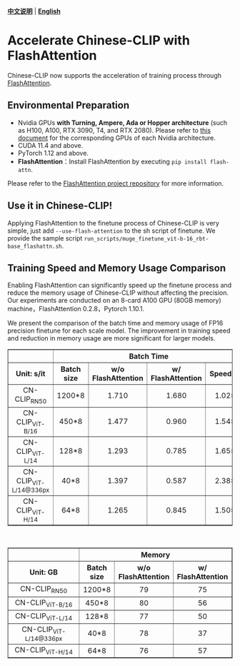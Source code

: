[**中文说明**](flash_attention.md) | [**English**](flash_attention_En.md)

# Accelerate Chinese-CLIP with FlashAttention

Chinese-CLIP now supports the acceleration of training process through [FlashAttention](https://github.com/HazyResearch/flash-attention).

## Environmental Preparation

+ Nvidia GPUs **with Turning, Ampere, Ada or Hopper architecture** (such as H100, A100, RTX 3090, T4, and RTX 2080). Please refer to [this document](https://en.wikipedia.org/wiki/CUDA#GPUs_supported) for the corresponding GPUs of each Nvidia architecture.
+ CUDA 11.4 and above.
+ PyTorch 1.12 and above.
+ **FlashAttention**：Install FlashAttention by executing `pip install flash-attn`.

Please refer to the [FlashAttention project repository](https://github.com/HazyResearch/flash-attention) for more information.

## Use it in Chinese-CLIP!

Applying FlashAttention to the finetune process of Chinese-CLIP is very simple, just add `--use-flash-attention` to the sh script of finetune. We provide the sample script `run_scripts/muge_finetune_vit-b-16_rbt-base_flashattn.sh`.


## Training Speed and Memory Usage Comparison

Enabling FlashAttention can significantly speed up the finetune process and reduce the memory usage of Chinese-CLIP without affecting the precision. Our experiments are conducted on an 8-card A100 GPU (80GB memory) machine，FlashAttention 0.2.8，Pytorch 1.10.1.

We present the comparison of the batch time and memory usage of FP16 precision finetune for each scale model. The improvement in training speed and reduction in memory usage are more significant for larger models.

<table border="1" width="120%">
    <tr align="center">
        <th></th><th colspan="4">Batch Time</th>
    </tr>
    <th>Unit: s/it</th><th>Batch size</th><th>w/o FlashAttention</th><th>w/ FlashAttention</th><th>Speedup</th>
    </tr>
    <tr align="center">
        <td width="120%">CN-CLIP<sub>RN50</sub></td><td>1200*8</td><td>1.710</td><td>1.680</td><td>1.02×</td>
    </tr>  
    <tr align="center">
        <td width="120%">CN-CLIP<sub>ViT-B/16</sub></td><td>450*8</td><td>1.477</td><td>0.960</td><td>1.54×</td>
    </tr>  
    <tr align="center">
        <td width="120%">CN-CLIP<sub>ViT-L/14</sub></td><td>128*8</td><td>1.293</td><td>0.785</td><td>1.65×</td>
    </tr>
    <tr align="center">
        <td width="120%">CN-CLIP<sub>ViT-L/14@336px</sub></td><td>40*8</td><td>1.397</td><td>0.587</td><td>2.38×</td>
    </tr>
    <tr align="center">
        <td width="120%">CN-CLIP<sub>ViT-H/14</sub></td><td>64*8</td><td>1.265</td><td>0.845</td><td>1.50×</td>
    </tr>  
</table>
<br>

<table border="1" width="120%">
    <tr align="center">
        <th></th><th colspan="4">Memory</th>
    </tr>
    <th>Unit: GB</th><th>Batch size</th><th>w/o FlashAttention</th><th>w/ FlashAttention</th>
    </tr>
    <tr align="center">
        <td width="120%">CN-CLIP<sub>RN50</sub></td><td>1200*8</td><td>79</td><td>75</td>
    </tr>  
    <tr align="center">
        <td width="120%">CN-CLIP<sub>ViT-B/16</sub></td><td>450*8</td><td>80</td><td>56</td>
    </tr>  
    <tr align="center">
        <td width="120%">CN-CLIP<sub>ViT-L/14</sub></td><td>128*8</td><td>77</td><td>50</td>
    </tr>
    <tr align="center">
        <td width="120%">CN-CLIP<sub>ViT-L/14@336px</sub></td><td>40*8</td><td>78</td><td>37</td>
    </tr>
    <tr align="center">
        <td width="120%">CN-CLIP<sub>ViT-H/14</sub></td><td>64*8</td><td>76</td><td>57</td>
    </tr>  
</table>
<br>
